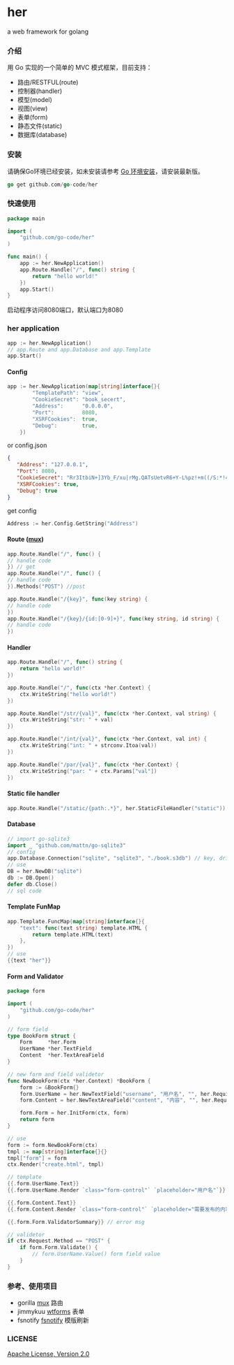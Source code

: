 her
=====
a web framework for golang

### 介绍
用 Go 实现的一个简单的 MVC 模式框架，目前支持：

* 路由/RESTFUL(route)
* 控制器(handler)
* 模型(model)
* 视图(view)
* 表单(form)
* 静态文件(static)
* 数据库(database)

### 安装
请确保Go环境已经安装，如未安装请参考 [Go 环境安装](http://golang.org/doc/install.html)，请安装最新版。

``` go
go get github.com/go-code/her
```

### 快速使用
```go
package main

import (
    "github.com/go-code/her"
)

func main() {
    app := her.NewApplication()
    app.Route.Handle("/", func() string {
        return "hello world!"
    })
    app.Start()
}
```
启动程序访问8080端口，默认端口为8080

### her application

```go
app := her.NewApplication()
// app.Route and app.Database and app.Template
app.Start()
```

#### Config
```go
app := her.NewApplication(map[string]interface{}{
        "TemplatePath": "view",
        "CookieSecret": "book_secert",
        "Address":      "0.0.0.0",
        "Port":         8080,
        "XSRFCookies":  true,
        "Debug":        true,
    })
```
or config.json

```json
{  
   "Address": "127.0.0.1",
   "Port": 8080,
   "CookieSecret": "Rr3ItbiN+]3Yb_F/xu|rMg.QATsUetvR6+Y-L%pz!+m((/S:*!4:2#L1uu-_z5F",
   "XSRFCookies": true,
   "Debug": true
}
```
get config

```go
Address := her.Config.GetString("Address")
```

#### Route ([mux](http://www.gorillatoolkit.org/pkg/mux))
```go
app.Route.Handle("/", func() {
// handle code
}) // get
app.Route.Handle("/", func() {
// handle code
}).Methods("POST") //post

app.Route.Handle("/{key}", func(key string) {
// handle code
})
app.Route.Handle("/{key}/{id:[0-9]+}", func(key string, id string) {
// handle code
})
```

#### Handler
```go
app.Route.Handle("/", func() string {
    return "hello world!"
})

app.Route.Handle("/", func(ctx *her.Context) {
    ctx.WriteString("hello world!")
})

app.Route.Handle("/str/{val}", func(ctx *her.Context, val string) {
    ctx.WriteString("str: " + val)
})

app.Route.Handle("/int/{val}", func(ctx *her.Context, val int) {
    ctx.WriteString("int: " + strconv.Itoa(val))
})

app.Route.Handle("/par/{val}", func(ctx *her.Context) {
    ctx.WriteString("par: " + ctx.Params["val"])
})
```

#### Static file handler
```go
app.Route.Handle("/static/{path:.*}", her.StaticFileHandler("static")) // static 为静态文件目录
```

#### Database
```go
// import go-sqlite3
import _ "github.com/mattn/go-sqlite3"
// config
app.Database.Connection("sqlite", "sqlite3", "./book.s3db") // key, driver, data source
// use
DB = her.NewDB("sqlite")
db := DB.Open()
defer db.Close()
// sql code
```

#### Template FunMap
```go
app.Template.FuncMap(map[string]interface{}{
    "text": func(text string) template.HTML {
        return template.HTML(text)
    },
})
// use
{{text "her"}}
```

#### Form and Validator
```go
package form

import (
    "github.com/go-code/her"
)

// form field
type BookForm struct {
    Form     *her.Form
    UserName *her.TextField
    Content  *her.TextAreaField
}

// new form and field validetor
func NewBookForm(ctx *her.Context) *BookForm {
    form := &BookForm{}
    form.UserName = her.NewTextField("username", "用户名", "", her.Required{}, her.Length{Min: 3, Max: 10})
    form.Content = her.NewTextAreaField("content", "内容", "", her.Required{}, her.Length{Min: 1, Max: 200})

    form.Form = her.InitForm(ctx, form)
    return form
}
```

```go
// use
form := form.NewBookForm(ctx)
tmpl := map[string]interface{}{}
tmpl["form"] = form
ctx.Render("create.html", tmpl)

// template
{{.form.UserName.Text}}
{{.form.UserName.Render `class="form-control"` `placeholder="用户名"`}}

{{.form.Content.Text}}
{{.form.Content.Render `class="form-control"` `placeholder="需要发布的内容"` `rows="5"`}}

{{.form.Form.ValidatorSummary}} // error msg
```

```go 
// validetor
if ctx.Request.Method == "POST" {
    if form.Form.Validate() {
        // form.UserName.Value() form field value
    }
}
```

### 参考、使用项目
- gorilla [mux](https://github.com/gorilla/mux) 路由
- jimmykuu [wtforms](https://github.com/jimmykuu/wtforms) 表单
- fsnotify [fsnotify](https://github.com/howeyc/fsnotify) 模版刷新

### LICENSE
[Apache License, Version 2.0](http://www.apache.org/licenses/LICENSE-2.0.html)